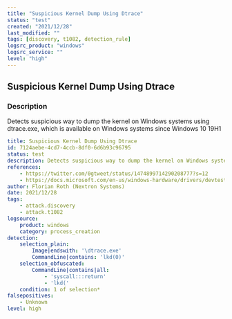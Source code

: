 ```yaml
---
title: "Suspicious Kernel Dump Using Dtrace"
status: "test"
created: "2021/12/28"
last_modified: ""
tags: [discovery, t1082, detection_rule]
logsrc_product: "windows"
logsrc_service: ""
level: "high"
---
```


## Suspicious Kernel Dump Using Dtrace

### Description

Detects suspicious way to dump the kernel on Windows systems using dtrace.exe, which is available on Windows systems since Windows 10 19H1

```yml
title: Suspicious Kernel Dump Using Dtrace
id: 7124aebe-4cd7-4ccb-8df0-6d6b93c96795
status: test
description: Detects suspicious way to dump the kernel on Windows systems using dtrace.exe, which is available on Windows systems since Windows 10 19H1
references:
    - https://twitter.com/0gtweet/status/1474899714290208777?s=12
    - https://docs.microsoft.com/en-us/windows-hardware/drivers/devtest/dtrace
author: Florian Roth (Nextron Systems)
date: 2021/12/28
tags:
    - attack.discovery
    - attack.t1082
logsource:
    product: windows
    category: process_creation
detection:
    selection_plain:
        Image|endswith: '\dtrace.exe'
        CommandLine|contains: 'lkd(0)'
    selection_obfuscated:
        CommandLine|contains|all:
            - 'syscall:::return'
            - 'lkd('
    condition: 1 of selection*
falsepositives:
    - Unknown
level: high

```
